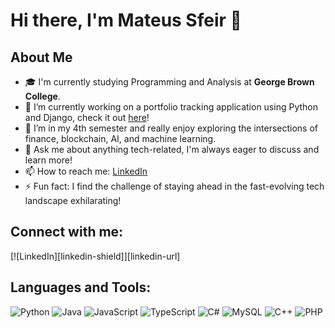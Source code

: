 # Hi there, I'm Mateus Sfeir 👋

## About Me
- 🎓 I'm currently studying Programming and Analysis at **George Brown College**.
- 🔭 I’m currently working on a portfolio tracking application using Python and Django, check it out [here](https://www.bitbalance.ca)!
- 🌱 I’m in my 4th semester and really enjoy exploring the intersections of finance, blockchain, AI, and machine learning.
- 💬 Ask me about anything tech-related, I'm always eager to discuss and learn more!
- 📫 How to reach me: [LinkedIn](https://www.linkedin.com/in/mateus-sfeir-b65393152/)
- ⚡ Fun fact: I find the challenge of staying ahead in the fast-evolving tech landscape exhilarating!

## Connect with me:
[![LinkedIn][linkedin-shield]][linkedin-url]

## Languages and Tools:
![Python](https://img.shields.io/badge/Python-3776AB?style=for-the-badge&logo=python&logoColor=white)
![Java](https://img.shields.io/badge/Java-007396?style=for-the-badge&logo=java&logoColor=white)
![JavaScript](https://img.shields.io/badge/JavaScript-F7DF1E?style=for-the-badge&logo=javascript&logoColor=black)
![TypeScript](https://img.shields.io/badge/TypeScript-3178C6?style=for-the-badge&logo=typescript&logoColor=white)
![C#](https://img.shields.io/badge/C%23-239120?style=for-the-badge&logo=c-sharp&logoColor=white)
![MySQL](https://img.shields.io/badge/MySQL-00000F?style=for-the-badge&logo=mysql&logoColor=white)
![C++](https://img.shields.io/badge/C++-00599C?style=for-the-badge&logo=cplusplus&logoColor=white)
![PHP](https://img.shields.io/badge/PHP-777BB4?style=for-the-badge&logo=php&logoColor=white)
